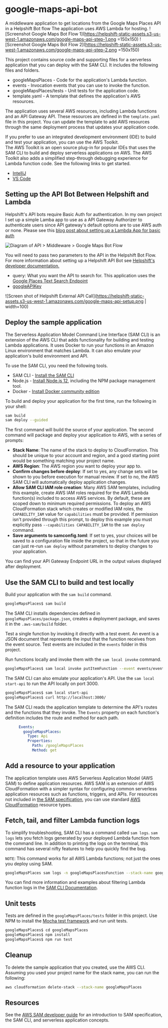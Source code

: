 # google-maps-api-bot
A middleware application to get locations from the Google Maps Places API in a Helpshift Bot flow The application uses AWS Lambda for hosting. 
![Screenshot Google Maps Bot Flow 1](https://helpshift-static-assets.s3-us-west-1.amazonaws.com/google-maps-api-step-1.png =150x150)
![Screenshot Google Maps Bot Flow 2](https://helpshift-static-assets.s3-us-west-1.amazonaws.com/google-maps-api-step-2.png =150x150)

This project contains source code and supporting files for a serverless application that you can deploy with the SAM CLI. It includes the following files and folders.

- googleMapsPlaces - Code for the application's Lambda function.
- events - Invocation events that you can use to invoke the function.
- googleMapsPlaces/tests - Unit tests for the application code. 
- template.yaml - A template that defines the application's AWS resources.

The application uses several AWS resources, including Lambda functions and an API Gateway API. These resources are defined in the `template.yaml` file in this project. You can update the template to add AWS resources through the same deployment process that updates your application code.

If you prefer to use an integrated development environment (IDE) to build and test your application, you can use the AWS Toolkit.  
The AWS Toolkit is an open source plug-in for popular IDEs that uses the SAM CLI to build and deploy serverless applications on AWS. The AWS Toolkit also adds a simplified step-through debugging experience for Lambda function code. See the following links to get started.

* [IntelliJ](https://docs.aws.amazon.com/toolkit-for-jetbrains/latest/userguide/welcome.html)
* [VS Code](https://docs.aws.amazon.com/toolkit-for-vscode/latest/userguide/welcome.html)


## Setting up the API Bot Between Helpshift and Lambda

Helpshift's API bots require Basic Auth for authentication. In my own project I set up a simple Lamba app to use as a API Gateway Authorizer to authenticate users since API gateway's default options are to use AWS auth or none. Please see this [blog post about setting up a Lambda App for basic auth](https://medium.com/@Da_vidgf/http-basic-auth-with-api-gateway-and-serverless-5ae14ad0a270)

![Diagram of API > Middleware > Google Maps Bot Flow](https://helpshift-static-assets.s3-us-west-1.amazonaws.com/GoogleMaps.jpg)

You will need to pass two parameters to the API in the Helpshift Bot Flow. For more information about setting up a Helpshift API Bot see [Helpshift's developer documentation.](https://developers.helpshift.com/custom-bots-api/getting-started/)
* query: What you want the API to search for. This application uses the [Google Places Text Search Endpoint](https://developers.google.com/places/web-service/search#TextSearchRequests)
* [googleAPIKey](https://developers.google.com/maps/documentation/javascript/get-api-key)

![Screen shot of Helpshift External API Call](https://helpshift-static-assets.s3-us-west-1.amazonaws.com/google-maps-api-setup.png | width=100)

## Deploy the sample application

The Serverless Application Model Command Line Interface (SAM CLI) is an extension of the AWS CLI that adds functionality for building and testing Lambda applications. It uses Docker to run your functions in an Amazon Linux environment that matches Lambda. It can also emulate your application's build environment and API.

To use the SAM CLI, you need the following tools.

* SAM CLI - [Install the SAM CLI](https://docs.aws.amazon.com/serverless-application-model/latest/developerguide/serverless-sam-cli-install.html)
* Node.js - [Install Node.js 12](https://nodejs.org/en/), including the NPM package management tool.
* Docker - [Install Docker community edition](https://hub.docker.com/search/?type=edition&offering=community)

To build and deploy your application for the first time, run the following in your shell:

```bash
sam build
sam deploy --guided
```

The first command will build the source of your application. The second command will package and deploy your application to AWS, with a series of prompts:

* **Stack Name**: The name of the stack to deploy to CloudFormation. This should be unique to your account and region, and a good starting point would be something matching your project name.
* **AWS Region**: The AWS region you want to deploy your app to.
* **Confirm changes before deploy**: If set to yes, any change sets will be shown to you before execution for manual review. If set to no, the AWS SAM CLI will automatically deploy application changes.
* **Allow SAM CLI IAM role creation**: Many AWS SAM templates, including this example, create AWS IAM roles required for the AWS Lambda function(s) included to access AWS services. By default, these are scoped down to minimum required permissions. To deploy an AWS CloudFormation stack which creates or modified IAM roles, the `CAPABILITY_IAM` value for `capabilities` must be provided. If permission isn't provided through this prompt, to deploy this example you must explicitly pass `--capabilities CAPABILITY_IAM` to the `sam deploy` command.
* **Save arguments to samconfig.toml**: If set to yes, your choices will be saved to a configuration file inside the project, so that in the future you can just re-run `sam deploy` without parameters to deploy changes to your application.

You can find your API Gateway Endpoint URL in the output values displayed after deployment.

## Use the SAM CLI to build and test locally

Build your application with the `sam build` command.

```bash
googleMapsPlaces$ sam build
```

The SAM CLI installs dependencies defined in `googleMapsPlaces/package.json`, creates a deployment package, and saves it in the `.aws-sam/build` folder.

Test a single function by invoking it directly with a test event. An event is a JSON document that represents the input that the function receives from the event source. Test events are included in the `events` folder in this project.

Run functions locally and invoke them with the `sam local invoke` command.

```bash
googleMapsPlaces$ sam local invoke putItemFunction --event events/event.json
```

The SAM CLI can also emulate your application's API. Use the `sam local start-api` to run the API locally on port 3000.

```bash
googleMapsPlaces$ sam local start-api
googleMapsPlaces$ curl http://localhost:3000/
```

The SAM CLI reads the application template to determine the API's routes and the functions that they invoke. The `Events` property on each function's definition includes the route and method for each path.

```yaml
      Events:
        googleMapsPlaces:
          Type: Api
          Properties:
            Path: /googleMapsPlaces
            Method: get
```

## Add a resource to your application
The application template uses AWS Serverless Application Model (AWS SAM) to define application resources. AWS SAM is an extension of AWS CloudFormation with a simpler syntax for configuring common serverless application resources such as functions, triggers, and APIs. For resources not included in [the SAM specification](https://github.com/awslabs/serverless-application-model/blob/master/versions/2016-10-31.md), you can use standard [AWS CloudFormation](https://docs.aws.amazon.com/AWSCloudFormation/latest/UserGuide/aws-template-resource-type-ref.html) resource types.

## Fetch, tail, and filter Lambda function logs

To simplify troubleshooting, SAM CLI has a command called `sam logs`. `sam logs` lets you fetch logs generated by your deployed Lambda function from the command line. In addition to printing the logs on the terminal, this command has several nifty features to help you quickly find the bug.

`NOTE`: This command works for all AWS Lambda functions; not just the ones you deploy using SAM.

```bash
googleMapsPlaces sam logs -n googleMapsPlacesFunction --stack-name googleMapsPlaces --tail
```

You can find more information and examples about filtering Lambda function logs in the [SAM CLI Documentation](https://docs.aws.amazon.com/serverless-application-model/latest/developerguide/serverless-sam-cli-logging.html).

## Unit tests

Tests are defined in the `googleMapsPlaces/tests` folder in this project. Use NPM to install the [Mocha test framework](https://mochajs.org/) and run unit tests.

```bash
googleMapsPlaces$ cd googleMapsPlaces
googleMapsPlaces$ npm install
googleMapsPlaces$ npm run test
```

## Cleanup

To delete the sample application that you created, use the AWS CLI. Assuming you used your project name for the stack name, you can run the following:

```bash
aws cloudformation delete-stack --stack-name googleMapsPlaces
```

## Resources

See the [AWS SAM developer guide](https://docs.aws.amazon.com/serverless-application-model/latest/developerguide/what-is-sam.html) for an introduction to SAM specification, the SAM CLI, and serverless application concepts.
